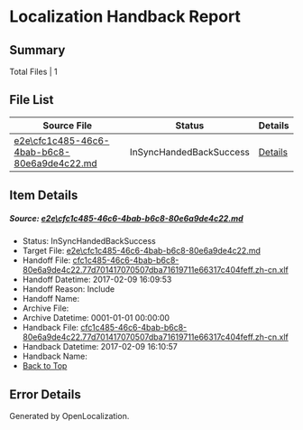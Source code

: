 # <a name='report-top'></a> Localization Handback Report

## Summary
 Total Files | 1

## File List
 Source File | Status | Details 
 ----------- | ------ | ------- 
 [e2e\cfc1c485-46c6-4bab-b6c8-80e6a9de4c22.md](https://github.com/OpenLocalizationTestOrg/ol-test0/blob/6074f2a3400e9a7053ac0b4e77425b0e2af29456/e2e/cfc1c485-46c6-4bab-b6c8-80e6a9de4c22.md) | InSyncHandedBackSuccess | [Details](#f97b2f7e82a1e813a70ea96d9aa25cdf4c60738f1)

## Item Details
##### <a name='f97b2f7e82a1e813a70ea96d9aa25cdf4c60738f1'></a> Source: [e2e\cfc1c485-46c6-4bab-b6c8-80e6a9de4c22.md](https://github.com/OpenLocalizationTestOrg/ol-test0/blob/6074f2a3400e9a7053ac0b4e77425b0e2af29456/e2e/cfc1c485-46c6-4bab-b6c8-80e6a9de4c22.md)
* Status: InSyncHandedBackSuccess
* Target File: [e2e\cfc1c485-46c6-4bab-b6c8-80e6a9de4c22.md](https://github.com/OpenLocalizationTestOrg/ol-test0-zhcn/blob/9d5a69bef3482bc86aefc2703c792e1a0a049c18/e2e/cfc1c485-46c6-4bab-b6c8-80e6a9de4c22.md)
* Handoff File: [cfc1c485-46c6-4bab-b6c8-80e6a9de4c22.77d701417070507dba71619711e66317c404feff.zh-cn.xlf](https://github.com/OpenLocalizationTestOrg/ol-test0-handoff/blob/18c88d86e6a97cd751cb8f92d6c350330d298870/ol-handoff/OpenLocalizationTestOrg/ol-test0-zhcn/shujia/ht/cfc1c485-46c6-4bab-b6c8-80e6a9de4c22.77d701417070507dba71619711e66317c404feff.zh-cn.xlf)
* Handoff Datetime: 2017-02-09 16:09:53
* Handoff Reason: Include
* Handoff Name: 
* Archive File: 
* Archive Datetime: 0001-01-01 00:00:00
* Handback File: [cfc1c485-46c6-4bab-b6c8-80e6a9de4c22.77d701417070507dba71619711e66317c404feff.zh-cn.xlf](https://github.com/OpenLocalizationTestOrg/ol-test0-handback/blob/de496db5a72b5c0b19f2d2417bf60a405535bf46/ol-handback/OpenLocalizationTestOrg/ol-test0-zhcn/shujia/ht/cfc1c485-46c6-4bab-b6c8-80e6a9de4c22.77d701417070507dba71619711e66317c404feff.zh-cn.xlf)
* Handback Datetime: 2017-02-09 16:10:57
* Handback Name: 
* [Back to Top](#report-top)


## Error Details

Generated by OpenLocalization.

